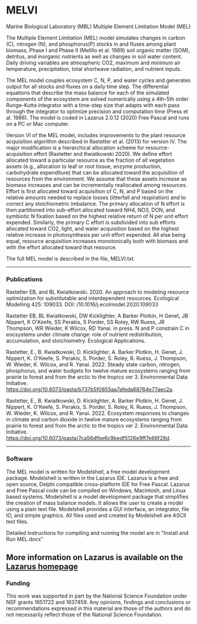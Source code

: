 # MELVI
Marine Biological Laboratory (MBL) Multiple Element Limitation Model (MEL)

The Multiple Element Limitation (MEL) model simulates changes in carbon (C), nitrogen (N), and phosphorus(P) stocks in and fluxes among plant biomass, Phase I and Phase II (Melillo et al. 1989) soil organic matter (SOM), detritus, and inorganic nutrients as well as changes in soil water content. Daily driving variables are atmospheric CO2, maximum and minimum air temperature, precipitation, total shortwave radiation, and nutrient inputs.

The MEL model couples ecosystem C, N, P, and water cycles and generates output for all stocks and fluxes on a daily time step. The differential equations that describe the mass balance for each of the simulated components of the ecosystem are solved numerically using a 4th-5th order Runge-Kutta integrator with a time-step size that adapts with each pass through the integrator to optimize precision and computation time (Press et al. 1986).  The model is coded in Lazarus 2.0.12 (2020) Free Pascal and runs on a PC or Mac computer.

Version VI of the MEL model, includes improvements to the plant resource acquisition algorithm described in Rastetter et al. (2013) for version IV.  The major modification is a hierarchical allocation scheme for resource-acquisition effort (Rastetter and Kwiatkowski 2020).  We define effort allocated toward a particular resource as the fraction of all vegetation assets (e.g., allocation to leaf or root tissue, enzyme production, carbohydrate expenditure) that can be allocated toward the acquisition of resources from the environment.  We assume that these assets increase as biomass increases and can be incrementally reallocated among resources.  Effort is first allocated toward acquisition of C, N, and P based on the relative amounts needed to replace losses (litterfall and respiration) and to correct any stoichiometric imbalance.  The primary allocation of N effort is then partitioned into sub-effort allocated toward NH4, NO3, DON, and symbiotic N fixation based on the highest relative return of N per unit effort expended.  Similarly, the primary C effort is subdivided into sub efforts allocated toward CO2, light, and water acquisition based on the highest relative increase in photosynthesis per unit effort expended.  All else being equal, resource acquisition increases monotonically both with biomass and with the effort allocated toward that resource.


The full MEL model is described in the file, MELVI.txt.

----
### Publications
Rastetter EB, and BL Kwiatkowski. 2020. An approach to modeling resource optimization for substitutable and interdependent resources. Ecological Modelling 425: 109033. DOI: /10.1016/j.ecolmodel.2020.109033

Rastetter EB, BL Kwiatkowski, DW Kicklighter, A Barker Plotkin, H Genet, JB Nippert, K O'Keefe, SS Perakis, S Porder, SS Roley, RW Ruess, JR Thompson, WR Wieder, K Wilcox, RD Yanai. in press. N and P constrain C in eocsystems under climate change: role of nutrient redistribution, accumulation, and stoichiometry. Ecological Applications.

Rastetter, E., B. Kwiatkowski, D. Kicklighter, A. Barker Plotkin, H. Genet, J. Nippert, K. O'Keefe, S. Perakis, S. Porder, S. Roley, R. Ruess, J. Thompson, W. Wieder, K. Wilcox, and R. Yanai. 2022. Steady state carbon, nitrogen, phosphorus, and water budgets for twelve mature ecosystems ranging from prairie to forest and from the arctic to the tropics ver 3. Environmental Data Initiative. https://doi.org/10.6073/pasta/b737b5f0855aa7afeda68764e77aec2a.

Rastetter, E., B. Kwiatkowski, D. Kicklighter, A. Barker Plotkin, H. Genet, J. Nippert, K. O'Keefe, S. Perakis, S. Porder, S. Roley, R. Ruess, J. Thompson, W. Wieder, K. Wilcox, and R. Yanai. 2022. Ecosystem responses to changes in climate and carbon dioxide in twelve mature ecosystems ranging from prairie to forest and from the arctic to the tropics ver 2. Environmental Data Initiative. https://doi.org/10.6073/pasta/7ca56dfbe6c9bedf5126e9ff7e66f28d.


--------------------------------------------------------------------------
### Software

The MEL model is written for Modelshell, a free model development package. Modelshell is written in the Lazarus IDE. Lazarus is a free and open source, Delphi compatible cross-platform IDE for Free Pascal. Lazarus and Free Pascal code can be compiled on Windows, Macintosh, and Linux based systems. Modelshell is a model development package that simplifies the creation of mass balance models. It allows the user to create a model using a plain text file. Modelshell provides a GUI interface, an integrator, file IO, and simple graphics. All files used and created by Modelshell are ASCII text files.

Detailed instructions for compiling and running the model are in "Install and Run MEL.docx"

More information on Lazarus is available on the [Lazarus homepage](https://www.lazarus-ide.org/index.php)
--------------------------------
### Funding
This work was supported in part by the National Science Foundation under NSF grants 1651722 and 1637459. Any opinions, findings and conclusions or recommendations expressed in this material are those of the authors and do not necessarily reflect those of the National Science Foundation.
